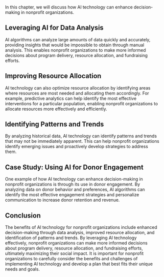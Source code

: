 
In this chapter, we will discuss how AI technology can enhance decision-making in nonprofit organizations.

Leveraging AI for Data Analysis
-------------------------------

AI algorithms can analyze large amounts of data quickly and accurately, providing insights that would be impossible to obtain through manual analysis. This enables nonprofit organizations to make more informed decisions about program delivery, resource allocation, and fundraising efforts.

Improving Resource Allocation
-----------------------------

AI technology can also optimize resource allocation by identifying areas where resources are most needed and allocating them accordingly. For example, predictive analytics can help identify the most effective interventions for a particular population, enabling nonprofit organizations to allocate resources more effectively and efficiently.

Identifying Patterns and Trends
-------------------------------

By analyzing historical data, AI technology can identify patterns and trends that may not be immediately apparent. This can help nonprofit organizations identify emerging issues and proactively develop strategies to address them.

Case Study: Using AI for Donor Engagement
-----------------------------------------

One example of how AI technology can enhance decision-making in nonprofit organizations is through its use in donor engagement. By analyzing data on donor behavior and preferences, AI algorithms can identify the most effective engagement strategies and personalize communication to increase donor retention and revenue.

Conclusion
----------

The benefits of AI technology for nonprofit organizations include enhanced decision-making through data analysis, improved resource allocation, and identification of patterns and trends. By leveraging AI technology effectively, nonprofit organizations can make more informed decisions about program delivery, resource allocation, and fundraising efforts, ultimately maximizing their social impact. It is important for nonprofit organizations to carefully consider the benefits and challenges of implementing AI technology and develop a plan that best fits their unique needs and goals.

